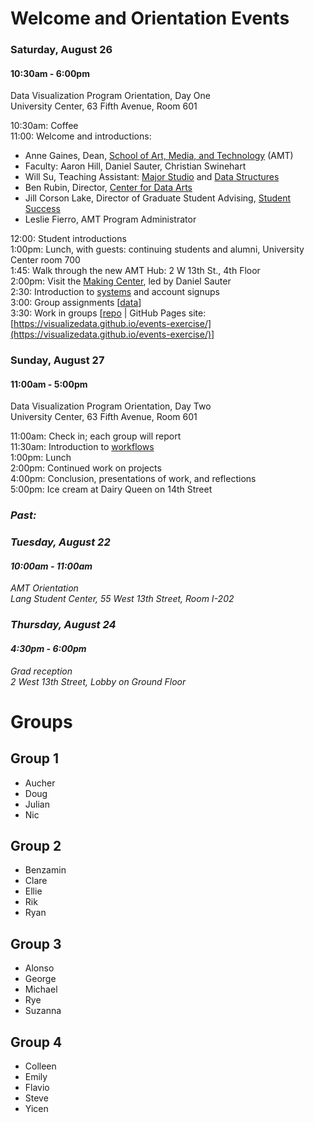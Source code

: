 # Welcome and Orientation Events

### Saturday, August 26

#### 10:30am - 6:00pm
Data Visualization Program Orientation, Day One  
University Center, 63 Fifth Avenue, Room 601

10:30am: Coffee  
11:00: Welcome and introductions:  
- Anne Gaines, Dean, [School of Art, Media, and Technology](http://amt.parsons.edu/) (AMT)  
- Faculty: Aaron Hill, Daniel Sauter, Christian Swinehart  
- Will Su, Teaching Assistant: [Major Studio](https://courses.newschool.edu/courses/PGDV5200) and [Data Structures](https://courses.newschool.edu/courses/PGDV5110)  
- Ben Rubin, Director, [Center for Data Arts](http://www.data-arts.nyc/)  
- Jill Corson Lake, Director of Graduate Student Advising, [Student Success](https://www.newschool.edu/student-success/)  
- Leslie Fierro, AMT Program Administrator  

12:00: Student introductions  
1:00pm: Lunch, with guests: continuing students and alumni, University Center room 700  
1:45: Walk through the new AMT Hub: 2 W 13th St., 4th Floor  
2:00pm: Visit the [Making Center](http://resources.parsons.edu/), led by Daniel Sauter  
2:30: Introduction to [systems](https://github.com/visualizedata/infrastructure) and account signups  
3:00: Group assignments [[data](https://github.com/visualizedata/orientation/blob/master/events.json)]    
3:30: Work in groups [[repo](https://github.com/visualizedata/events-exercise) | GitHub Pages site: [https://visualizedata.github.io/events-exercise/](https://visualizedata.github.io/events-exercise/)]

### Sunday, August 27

#### 11:00am - 5:00pm

Data Visualization Program Orientation, Day Two  
University Center, 63 Fifth Avenue, Room 601

11:00am: Check in; each group will report  
11:30am: Introduction to [workflows](https://github.com/visualizedata/github-workflow)  
1:00pm: Lunch  
2:00pm: Continued work on projects  
4:00pm: Conclusion, presentations of work, and reflections  
5:00pm: Ice cream at Dairy Queen on 14th Street

### *Past:*

### *Tuesday, August 22*
#### *10:00am - 11:00am*

*AMT Orientation*  
*Lang Student Center, 55 West 13th Street, Room I-202*

### *Thursday, August 24*
#### *4:30pm - 6:00pm*
*Grad reception*  
*2 West 13th Street, Lobby on Ground Floor*

# Groups

## Group 1
- Aucher  
- Doug  
- Julian  
- Nic  

## Group 2
- Benzamin  
- Clare  
- Ellie  
- Rik  
- Ryan  

## Group 3
- Alonso  
- George  
- Michael  
- Rye  
- Suzanna  

## Group 4
- Colleen 
- Emily   
- Flavio  
- Steve  
- Yicen  
